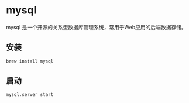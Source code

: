 # mysql

mysql 是一个开源的关系型数据库管理系统，常用于Web应用的后端数据存储。

## 安装

```bash
brew install mysql
```

## 启动

```bash
mysql.server start
```